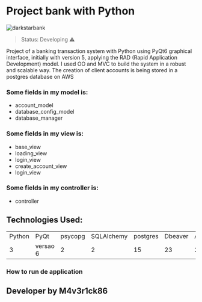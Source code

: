 <h1> Project bank with Python </h1>

![darkstarbank](https://github.com/M4v3r1ck86/bank-project-with-python/assets/25252471/14ac40d5-9cbe-492d-a8e8-767ce34a4e06)

> Status: Developing ⚠️

Project of a banking transaction system with Python using PyQt6 graphical interface, initially with version 5,
applying the RAD (Rapid Application Development) model.
I used OO and MVC to build the system in a robust and scalable way.
The creation of client accounts is being stored in a postgres database on AWS

### Some fields in my model is:
+ account_model
+ database_config_model
+ database_manager

### Some fields in my view is:
+ base_view
+ loading_view
+ login_view
+ create_account_view
+ login_view

### Some fields in my controller is:
+ controller

## Technologies Used: 
<table>
  <tr>
    <td>Python</td>
    <td>PyQt</td>
    <td>psycopg</td>
    <td>SQLAlchemy</td>
    <td>postgres</td>
    <td>Dbeaver</td>
    <td>AWS</td>
  </tr>
  <tr>
    <td>3</td>
    <td>versao 6</td>
    <td>2</td>
    <td>2</td>
    <td>15</td>
    <td>23</td>
    <td>2023</td>
  </tr>
</table>


### How to run de application

## Developer by M4v3r1ck86
